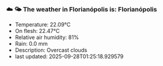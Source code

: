 ### ☁️ 🌤️  The weather in Florianópolis is: Florianópolis

- Temperature: 22.09°C
- On flesh: 22.47°C
- Relative air humidity: 81%
- Rain: 0.0 mm
- Description: Overcast clouds
- last updated: 2025-09-28T01:25:18.929579
